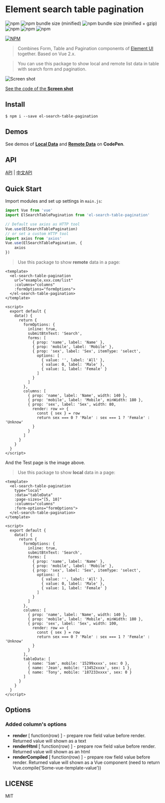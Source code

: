 # Element search table pagination

![npm](https://img.shields.io/npm/v/el-search-table-pagination.svg)
![npm bundle size (minified)](https://img.shields.io/bundlephobia/min/el-search-table-pagination.svg)
![npm bundle size (minified + gzip)](https://img.shields.io/bundlephobia/minzip/el-search-table-pagination.svg)
![npm](https://img.shields.io/npm/dw/el-search-table-pagination.svg?style=popout)
![npm](https://img.shields.io/npm/dm/el-search-table-pagination.svg?style=popout)
![npm](https://img.shields.io/npm/l/el-search-table-pagination.svg)

[![NPM](https://nodei.co/npm/el-search-table-pagination.png)](https://nodei.co/npm/el-search-table-pagination/)


> Combines Form, Table and Pagination components of [Element UI](https://github.com/ElemeFE/element) together. Based on Vue 2.x.

> You can use this package to show local and remote list data in table with search form and pagination.

![Screen shot](./screenshot/el-search-table-pagination.png)

[See the code of the **Screen shot**](#quick-start)

## Install

```
$ npm i --save el-search-table-pagination
```

## Demos

See demos of [**Local Data**](https://codepen.io/zollero/pen/wPRqYX) and [**Remote Data**](https://codepen.io/zollero/pen/xPmXBp) on **CodePen**.

## API

[API](./docs/en_US.md)  |  [中文API](./docs/zh_CN.md)

## Quick Start

Import modules and set up settings in `main.js`:

```js
import Vue from 'vue'
import ElSearchTablePagination from 'el-search-table-pagination'

// Default use axios as HTTP tool
Vue.use(ElSearchTablePagination)
// or set a custom HTTP tool
import axios from 'axios'
Vue.use(ElSearchTablePagination, {
    axios
})
```

> Use this package to show **remote** data in a page:

```vue
<template>
  <el-search-table-pagination
    url="example.xxx.com/list"
    :columns="columns"
    :formOptions="formOptions">
  </el-search-table-pagination>
</template>

<script>
  export default {
    data() {
      return {
        formOptions: {
          inline: true,
          submitBtnText: 'Search',
          forms: [
            { prop: 'name', label: 'Name' },
            { prop: 'mobile', label: 'Mobile' },
            { prop: 'sex', label: 'Sex', itemType: 'select',
              options: [
                { value: '', label: 'All' },
                { value: 0, label: 'Male' },
                { value: 1, label: 'Female' }
              ]
            }
          ]
        },
        columns: [
          { prop: 'name', label: 'Name', width: 140 },
          { prop: 'mobile', label: 'Mobile', minWidth: 180 },
          { prop: 'sex', label: 'Sex', width: 80,
            render: row => {
              const { sex } = row
              return sex === 0 ? 'Male' : sex === 1 ? 'Female' : 'Unknow'
            }
          }
        ]
      }
    }
  }
</script>
```


And the Test page is the image above.

> Use this package to show **local** data in a page:

```vue
<template>
  <el-search-table-pagination
    type="local"
    :data="tableData"
    :page-sizes="[5, 10]"
    :columns="columns"
    :form-options="formOptions">
  </el-search-table-pagination>
</template>

<script>
  export default {
    data() {
      return {
        formOptions: {
          inline: true,
          submitBtnText: 'Search',
          forms: [
            { prop: 'name', label: 'Name' },
            { prop: 'mobile', label: 'Mobile' },
            { prop: 'sex', label: 'Sex', itemType: 'select',
              options: [
                { value: '', label: 'All' },
                { value: 0, label: 'Male' },
                { value: 1, label: 'Female' }
              ]
            }
          ]
        },
        columns: [
          { prop: 'name', label: 'Name', width: 140 },
          { prop: 'mobile', label: 'Mobile', minWidth: 180 },
          { prop: 'sex', label: 'Sex', width: 100,
            render: row => {
              const { sex } = row
              return sex === 0 ? 'Male' : sex === 1 ? 'Female' : 'Unknow'
            }
          }
        ],
        tableData: [
          { name: 'Sam', mobile: '15299xxxx', sex: 0 },
          { name: 'Jean', mobile: '13452xxxx', sex: 1 },
          { name: 'Tony', mobile: '187233xxxx', sex: 0 }
        ]
      }
    }
  }
</script>
```

## Options

### Added column's options

- **render** [ function(row) ] - prepare row field value before render. Returned value will shown as a text
- **renderHtml** [ function(row) ] - prepare row field value before render. Returned value will shown as an html
- **renderCompiled** [ function(row) ] - prepare row field value before render. Returned value will shown as a Vue component (need to return Vue.compile('Some-vue-template-value'))

## LICENSE

MIT
